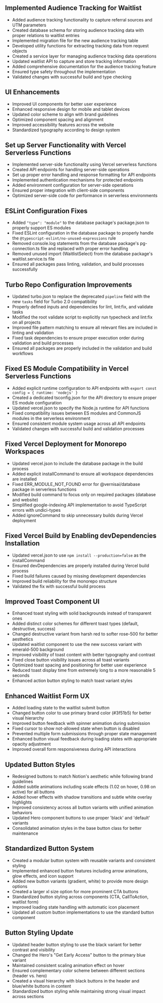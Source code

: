 ## Implemented Audience Tracking for Waitlist

- Added audience tracking functionality to capture referral sources and UTM parameters
- Created database schema for storing audience tracking data with proper relations to waitlist entries
- Implemented migration file for the new audience tracking table
- Developed utility functions for extracting tracking data from request objects
- Created a service layer for managing audience tracking data operations
- Updated waitlist API to capture and store tracking information
- Added comprehensive documentation for the audience tracking feature
- Ensured type safety throughout the implementation
- Validated changes with successful build and type checking

## UI Enhancements

- Improved UI components for better user experience
- Enhanced responsive design for mobile and tablet devices
- Updated color scheme to align with brand guidelines
- Optimized component spacing and alignment
- Improved accessibility features across the website
- Standardized typography according to design system

## Set up Server Functionality with Vercel Serverless Functions

- Implemented server-side functionality using Vercel serverless functions
- Created API endpoints for handling server-side operations
- Set up proper error handling and response formatting for API endpoints
- Implemented authentication mechanisms for protected endpoints
- Added environment configuration for server-side operations
- Ensured proper integration with client-side components
- Optimized server-side code for performance in serverless environments

## ESLint Configuration Fixes

- Added `"type": "module"` to the database package's package.json to properly support ES modules
- Fixed ESLint configuration in the database package to properly handle the `@typescript-eslint/no-unused-expressions` rule
- Removed console.log statements from the database package's pg-connection.ts file and replaced with proper error handling
- Removed unused import (WaitlistSelect) from the database package's waitlist.service.ts file
- Ensured all packages pass linting, validation, and build processes successfully

## Turbo Repo Configuration Improvements

- Updated turbo.json to replace the deprecated `pipeline` field with the new `tasks` field for Turbo 2.0 compatibility
- Properly defined inputs and dependencies for lint, lint:fix, and validate tasks
- Modified the root validate script to explicitly run typecheck and lint:fix on all projects
- Improved file pattern matching to ensure all relevant files are included in linting and validation
- Fixed task dependencies to ensure proper execution order during validation and build processes
- Ensured all packages are properly included in the validation and build workflows

## Fixed ES Module Compatibility in Vercel Serverless Functions

- Added explicit runtime configuration to API endpoints with `export const config = { runtime: 'nodejs' }`
- Created a dedicated tsconfig.json for the API directory to ensure proper ES module configuration
- Updated vercel.json to specify the Node.js runtime for API functions
- Fixed compatibility issues between ES modules and CommonJS modules in the serverless environment
- Ensured consistent module system usage across all API endpoints
- Validated changes with successful build and validation processes

## Fixed Vercel Deployment for Monorepo Workspaces

- Updated vercel.json to include the database package in the build process
- Added explicit installCommand to ensure all workspace dependencies are installed
- Fixed ERR_MODULE_NOT_FOUND error for @vernisai/database package in serverless functions
- Modified build command to focus only on required packages (database and website)
- Simplified google-indexing API implementation to avoid TypeScript errors with undici-types
- Added ignoreCommand to skip unnecessary builds during Vercel deployment

## Fixed Vercel Build by Enabling devDependencies Installation

- Updated vercel.json to use `npm install --production=false` as the installCommand
- Ensured devDependencies are properly installed during Vercel build process
- Fixed build failures caused by missing development dependencies
- Improved build reliability for the monorepo structure
- Validated the fix with successful build process

## Improved Toast Component UI

- Enhanced toast styling with solid backgrounds instead of transparent ones
- Added distinct color schemes for different toast types (default, destructive, success)
- Changed destructive variant from harsh red to softer rose-500 for better aesthetics
- Updated waitlist component to use the new success variant with emerald-500 background
- Improved visibility of toast content with better typography and contrast
- Fixed close button visibility issues across all toast variants
- Optimized toast spacing and positioning for better user experience
- Reduced toast display time from extremely long to a more reasonable 5 seconds
- Enhanced action button styling to match toast variant styles

## Enhanced Waitlist Form UX

- Added loading state to the waitlist submit button
- Changed button color to use primary brand color (#3f51b5) for better visual hierarchy
- Improved button feedback with spinner animation during submission
- Fixed cursor to show not-allowed state when button is disabled
- Prevented multiple form submissions through proper state management
- Enhanced button visual feedback during loading states with appropriate opacity adjustment
- Improved overall form responsiveness during API interactions

## Updated Button Styles

- Redesigned buttons to match Notion's aesthetic while following brand guidelines
- Added subtle animations including scale effects (1.02 on hover, 0.98 on active) for all buttons
- Added hover effects with shadow transitions and subtle white overlay highlights
- Improved consistency across all button variants with unified animation behaviors
- Updated Hero component buttons to use proper 'black' and 'default' variants
- Consolidated animation styles in the base button class for better maintenance

## Standardized Button System

- Created a modular button system with reusable variants and consistent styling
- Implemented enhanced button features including arrow animations, glow effects, and icon support
- Added new button variants (gradient, white) to provide more design options
- Created a larger xl size option for more prominent CTA buttons
- Standardized button styling across components (CTA, CallToAction, waitlist form)
- Improved loading state handling with automatic icon placement
- Updated all custom button implementations to use the standard button component

## Button Styling Update

- Updated header button styling to use the black variant for better contrast and visibility
- Changed the Hero's "Get Early Access" button to the primary blue variant
- Maintained consistent scaling animation effect on hover
- Ensured complementary color scheme between different sections (header vs. hero)
- Created a visual hierarchy with black buttons in the header and blue/white buttons in content
- Standardized button styling while maintaining strong visual impact across sections

